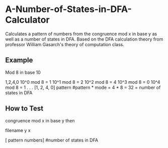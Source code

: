 # A-Number-of-States-in-DFA-Calculator
Calculates a pattern of numbers from the congruence mod x in base y as well as a number of states in DFA. Based on the DFA calculation theory from professor William Gasarch's theory of computation class. 

<h2>Example</h2>
Mod 8 in base 10

1,2,4,0
10^0 mod 8 = 1
10^1 mod 8 = 2
10^2 mod 8 = 4
10^3 mod 8 = 0
10^4 mod 8 = 1
.
.
.
[1, 2, 4, 0] pattern
#pattern * mode = 4 * 8 = 32 = number of states in DFA

<h2>How to Test </h2>

congruence mod x in base y then

filename y x 

[ pattern numbers]
#number of states in DFA


